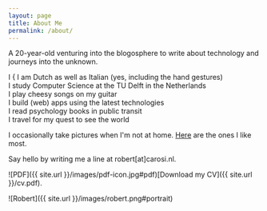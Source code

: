 ```yaml
---
layout: page
title: About Me
permalink: /about/
---
```


A 20-year-old venturing into the blogosphere to write about technology and journeys into the unknown.

<p class="verbs">
<span class="i">I</span>
<span class="bracket">{</span>
<span><span class="i-verb">I </span>am</span> Dutch as well as Italian (yes, including the hand gestures)<br />
<span><span class="i-verb">I </span>study</span> Computer Science at the TU Delft in the Netherlands<br />
<span><span class="i-verb">I </span>play</span> cheesy songs on my guitar<br />
<span><span class="i-verb">I </span>build</span> (web) apps using the latest technologies<br />
<span><span class="i-verb">I </span>read</span> psychology books in public transit<br />
<span><span class="i-verb">I </span>travel</span> for my quest to see the world
</p>

<p class="sixty">I occasionally take pictures when I'm not at home. <a href="https://instagram.com/robertcarosi/">Here</a> are the ones I like most.</p>
Say hello by writing me a line at robert[at]carosi.nl.

![PDF]({{ site.url }}/images/pdf-icon.jpg#pdf)[Download my CV]({{ site.url }}/cv.pdf).

![Robert]({{ site.url }}/images/robert.png#portrait)

<!-- Many thanks to [John Otander](http://johnotander.com) for making [Pixyll](https://github.com/johnotander/pixyll). -->
